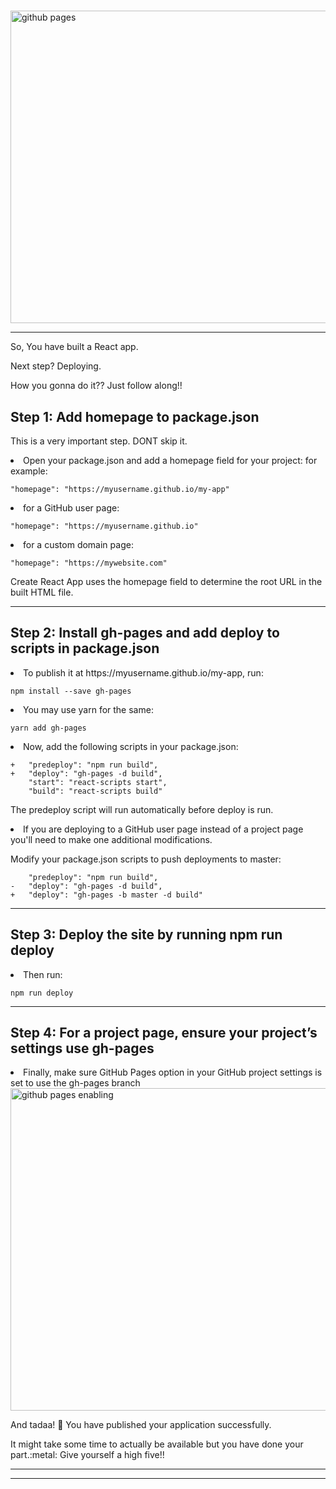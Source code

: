 # 
<img  width="700" height="500" alt="github pages" src="https://user-images.githubusercontent.com/30548190/88172166-29d3b380-cc3e-11ea-816f-73fbee51d467.jpeg">
<hr>

<p>So, You have built a React app. </p>
<p>Next step? Deploying. </p>
<p>How you gonna do it?? Just follow along!! </p>

## Step 1: Add homepage to package.json
This is a very important step. DONT skip it.

<li> Open your package.json and add a homepage field for your project:
for example: </li>

```"homepage": "https://myusername.github.io/my-app"```

<li> for a GitHub user page:</li>

```"homepage": "https://myusername.github.io"```

<li> for a custom domain page:</li>

```"homepage": "https://mywebsite.com"```



Create React App uses the homepage field to determine the root URL in the built HTML file.

<hr>


## Step 2: Install gh-pages and add deploy to scripts in package.json

<li>To publish it at https://myusername.github.io/my-app, run:</li>

```npm install --save gh-pages```

<li>You may use yarn for the same:</li>

```yarn add gh-pages```

<li>Now, add the following scripts in your package.json:</li>

```"scripts": {
+   "predeploy": "npm run build",
+   "deploy": "gh-pages -d build",
    "start": "react-scripts start",
    "build": "react-scripts build"
```
    
The predeploy script will run automatically before deploy is run.

<li>If you are deploying to a GitHub user page instead of a project page you'll need to make one additional modifications.

Modify your package.json scripts to push deployments to master:</li>

```"scripts": {
    "predeploy": "npm run build",
-   "deploy": "gh-pages -d build",
+   "deploy": "gh-pages -b master -d build"
```

<hr>


## Step 3: Deploy the site by running npm run deploy

<li>Then run:</li>
    
```npm run deploy```

<hr>


## Step 4: For a project page, ensure your project’s settings use gh-pages

<li>Finally, make sure GitHub Pages option in your GitHub project settings is set to use the gh-pages branch</li>
<img align = 'center' width="516" alt="github pages enabling" src="https://user-images.githubusercontent.com/30548190/88172305-669faa80-cc3e-11ea-9608-f609fc467493.png">


And tadaa! :tada:  You have published your application successfully. 
<p>It might take some time to actually be available but you have done your part.:metal: Give yourself a high five!!</p>
 <hr>
 <hr>

